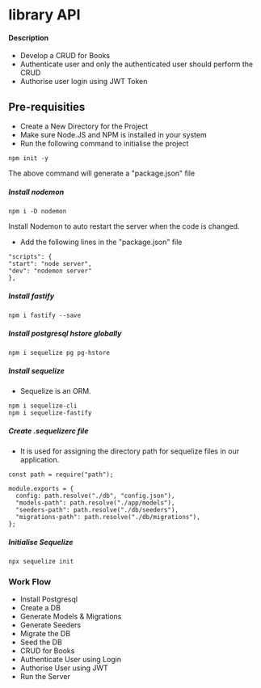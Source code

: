 # library API

#### Description

- Develop a CRUD for Books
- Authenticate user and only the authenticated user should perform the CRUD
- Authorise user login using JWT Token

## Pre-requisities

- Create a New Directory for the Project
- Make sure Node.JS and NPM is installed in your system
- Run the following command to initialise the project

```
npm init -y
```

The above command will generate a "package.json" file

##### Install nodemon

```
npm i -D nodemon
```

Install Nodemon to auto restart the server when the code is changed.

- Add the following lines in the "package.json" file

```
"scripts": {
"start": "node server",
"dev": "nodemon server"
},
```

##### Install fastify

```
npm i fastify --save
```

##### Install postgresql hstore globally

```
npm i sequelize pg pg-hstore
```

##### Install sequelize

- Sequelize is an ORM.

```
npm i sequelize-cli
npm i sequelize-fastify
```

##### Create .sequelizerc file

- It is used for assigning the directory path for sequelize files in our application.

```
const path = require("path");

module.exports = {
  config: path.resolve("./db", "config.json"),
  "models-path": path.resolve("./app/models"),
  "seeders-path": path.resolve("./db/seeders"),
  "migrations-path": path.resolve("./db/migrations"),
};
```

##### Initialise Sequelize

```
npx sequelize init
```

### Work Flow

- Install Postgresql
- Create a DB
- Generate Models & Migrations
- Generate Seeders
- Migrate the DB
- Seed the DB
- CRUD for Books
- Authenticate User using Login
- Authorise User using JWT
- Run the Server
